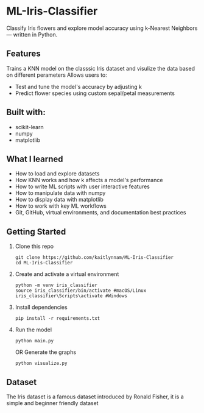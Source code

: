 # ML-Iris-Classifier
Classify Iris flowers and explore model accuracy using k-Nearest Neighbors — written in Python.

## Features
Trains a KNN model on the classsic Iris dataset and visulize the data based on different perameters 
Allows users to:
  - Test and tune the model's accuracy by adjusting k
  - Predict flower species using custom sepal/petal measurements
    
## Built with:
  - scikit-learn
  - numpy
  - matplotlib



## What I learned
- How to load and explore datasets
- How KNN works and how k affects a model's performance
- How to write ML scripts with user interactive features
- How to manipulate data with numpy
- How to display data with matplotlib
- How to work with key ML workflows
- Git, GitHub, virtual environments, and documentation best practices



## Getting Started
1. Clone this repo
   ```
   git clone https://github.com/kaitlynnam/ML-Iris-Classifier
   cd ML-Iris-Classifier
   ```

2. Create and activate a virtual environment
   ```
   python -m venv iris_classifier
   source iris_classifier/bin/activate #macOS/Linux
   iris_classifier\Scripts\activate #Windows
   ```

3. Install dependencies
   ```
   pip install -r requirements.txt
   ```

4. Run the model
   ```
   python main.py
   ```
   OR
   Generate the graphs
   ```
   python visualize.py
   ```




## Dataset
The Iris dataset is a famous dataset introduced by Ronald Fisher, it is a simple and beginner friendly dataset

